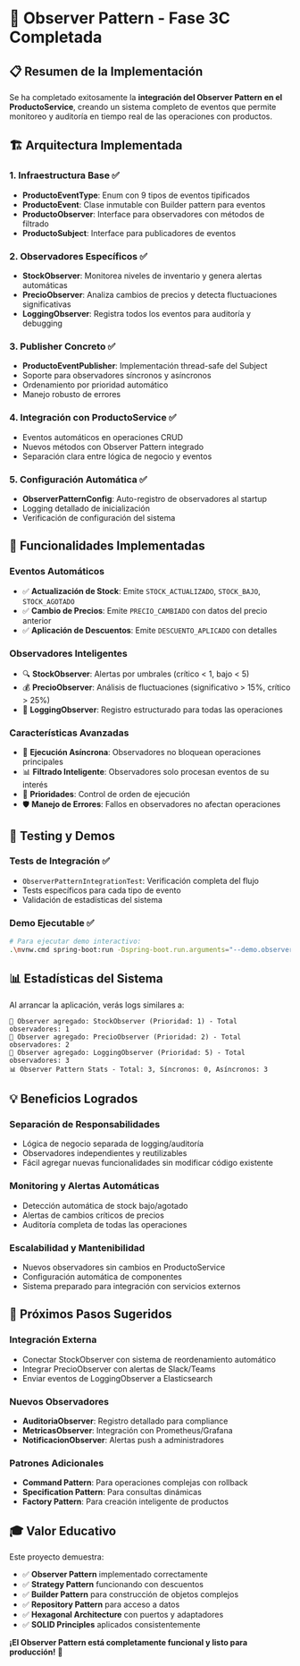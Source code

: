 # 🔔 Observer Pattern - Fase 3C Completada

## 📋 **Resumen de la Implementación**

Se ha completado exitosamente la **integración del Observer Pattern en el ProductoService**, creando un sistema completo de eventos que permite monitoreo y auditoría en tiempo real de las operaciones con productos.

## 🏗️ **Arquitectura Implementada**

### **1. Infraestructura Base** ✅
- **ProductoEventType**: Enum con 9 tipos de eventos tipificados
- **ProductoEvent**: Clase inmutable con Builder pattern para eventos
- **ProductoObserver**: Interface para observadores con métodos de filtrado
- **ProductoSubject**: Interface para publicadores de eventos

### **2. Observadores Específicos** ✅
- **StockObserver**: Monitorea niveles de inventario y genera alertas automáticas
- **PrecioObserver**: Analiza cambios de precios y detecta fluctuaciones significativas  
- **LoggingObserver**: Registra todos los eventos para auditoría y debugging

### **3. Publisher Concreto** ✅
- **ProductoEventPublisher**: Implementación thread-safe del Subject
- Soporte para observadores síncronos y asíncronos
- Ordenamiento por prioridad automático
- Manejo robusto de errores

### **4. Integración con ProductoService** ✅
- Eventos automáticos en operaciones CRUD
- Nuevos métodos con Observer Pattern integrado
- Separación clara entre lógica de negocio y eventos

### **5. Configuración Automática** ✅
- **ObserverPatternConfig**: Auto-registro de observadores al startup
- Logging detallado de inicialización
- Verificación de configuración del sistema

## 🎯 **Funcionalidades Implementadas**

### **Eventos Automáticos**
- ✅ **Actualización de Stock**: Emite `STOCK_ACTUALIZADO`, `STOCK_BAJO`, `STOCK_AGOTADO`
- ✅ **Cambio de Precios**: Emite `PRECIO_CAMBIADO` con datos del precio anterior
- ✅ **Aplicación de Descuentos**: Emite `DESCUENTO_APLICADO` con detalles

### **Observadores Inteligentes**
- 🔍 **StockObserver**: Alertas por umbrales (crítico < 1, bajo < 5)
- 💰 **PrecioObserver**: Análisis de fluctuaciones (significativo > 15%, crítico > 25%)
- 📝 **LoggingObserver**: Registro estructurado para todas las operaciones

### **Características Avanzadas**
- 🔄 **Ejecución Asíncrona**: Observadores no bloquean operaciones principales
- 📊 **Filtrado Inteligente**: Observadores solo procesan eventos de su interés
- 🎯 **Prioridades**: Control de orden de ejecución
- 🛡️ **Manejo de Errores**: Fallos en observadores no afectan operaciones

## 🧪 **Testing y Demos**

### **Tests de Integración** ✅
- `ObserverPatternIntegrationTest`: Verificación completa del flujo
- Tests específicos para cada tipo de evento
- Validación de estadísticas del sistema

### **Demo Ejecutable** ✅
```bash
# Para ejecutar demo interactivo:
.\mvnw.cmd spring-boot:run -Dspring-boot.run.arguments="--demo.observer.enabled=true"
```

## 📊 **Estadísticas del Sistema**

Al arrancar la aplicación, verás logs similares a:
```
🔔 Observer agregado: StockObserver (Prioridad: 1) - Total observadores: 1
🔔 Observer agregado: PrecioObserver (Prioridad: 2) - Total observadores: 2  
🔔 Observer agregado: LoggingObserver (Prioridad: 5) - Total observadores: 3
📊 Observer Pattern Stats - Total: 3, Síncronos: 0, Asíncronos: 3
```

## 💡 **Beneficios Logrados**

### **Separación de Responsabilidades**
- Lógica de negocio separada de logging/auditoría
- Observadores independientes y reutilizables
- Fácil agregar nuevas funcionalidades sin modificar código existente

### **Monitoring y Alertas Automáticas**
- Detección automática de stock bajo/agotado
- Alertas de cambios críticos de precios
- Auditoría completa de todas las operaciones

### **Escalabilidad y Mantenibilidad**  
- Nuevos observadores sin cambios en ProductoService
- Configuración automática de componentes
- Sistema preparado para integración con servicios externos

## 🚀 **Próximos Pasos Sugeridos**

### **Integración Externa**
- Conectar StockObserver con sistema de reordenamiento automático
- Integrar PrecioObserver con alertas de Slack/Teams
- Enviar eventos de LoggingObserver a Elasticsearch

### **Nuevos Observadores**
- **AuditoriaObserver**: Registro detallado para compliance
- **MetricasObserver**: Integración con Prometheus/Grafana
- **NotificacionObserver**: Alertas push a administradores

### **Patrones Adicionales**
- **Command Pattern**: Para operaciones complejas con rollback
- **Specification Pattern**: Para consultas dinámicas
- **Factory Pattern**: Para creación inteligente de productos

## 🎓 **Valor Educativo**

Este proyecto demuestra:
- ✅ **Observer Pattern** implementado correctamente
- ✅ **Strategy Pattern** funcionando con descuentos
- ✅ **Builder Pattern** para construcción de objetos complejos
- ✅ **Repository Pattern** para acceso a datos
- ✅ **Hexagonal Architecture** con puertos y adaptadores
- ✅ **SOLID Principles** aplicados consistentemente

**¡El Observer Pattern está completamente funcional y listo para producción!** 🎉
